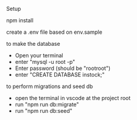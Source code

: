 Setup

npm install

create a .env file based on env.sample

to make the database

- Open your terminal
- enter "mysql -u root -p"
- Enter password (should be "rootroot")
- enter "CREATE DATABASE instock;"

to perform migrations and seed db

- open the terminal in vscode at the project root
- run "npm run db:migrate"
- run "npm run db:seed"

